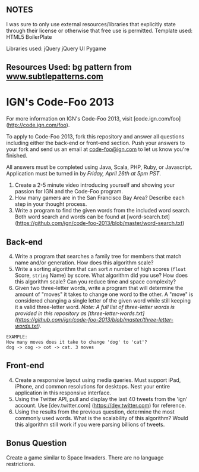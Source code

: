 NOTES
-----
I was sure to only use external resources/libraries that explicitly state through their license or otherwise that free use is permitted.
Template used:
HTML5 BoilerPlate

Libraries used:
jQuery
jQuery UI
Pygame

Resources Used:
bg pattern from www.subtlepatterns.com
-----


IGN's Code-Foo 2013
=============

For more information on IGN's Code-Foo 2013, visit [code.ign.com/foo] (http://code.ign.com/foo).

To apply to Code-Foo 2013, fork this repository and answer all questions including either the back-end or front-end section. Push your answers to your fork and send us an email at code-foo@ign.com to let us know you're finished.

All answers must be completed using Java, Scala, PHP, Ruby, or Javascript. Application must be turned in by _Friday, April 26th at 5pm PST_.

1. Create a 2-5 minute video introducing yourself and showing your passion for IGN and the Code-Foo program.
2. How many gamers are in the San Francisco Bay Area? Describe each step in your thought process.
3. Write a program to find the given words from the included word search. Both word search and words can be found at [word-search.txt] (https://github.com/ign/code-foo-2013/blob/master/word-search.txt)

Back-end
--------

4. Write a program that searches a family tree for members that match name and/or generation. How does this algorithm scale?
5. Write a sorting algorithm that can sort _n_ number of high scores (`float` Score, `string` Name) by score. What algorithm did you use? How does this algorithm scale? Can you reduce time and space complexity?
6. Given two three-letter words, write a program that will determine the amount of "moves" it takes to change one word to the other. A "move" is considered changing a single letter of the given word while still keeping it a valid three-letter word. 
_Note: A full list of three-letter words is provided in this repository as [three-letter-words.txt] (https://github.com/ign/code-foo-2013/blob/master/three-letter-words.txt)._

```
EXAMPLE:
How many moves does it take to change 'dog' to 'cat'?
dog -> cog -> cot -> cat. 3 moves
```

Front-end
---------

4. Create a responsive layout using media queries. Must support iPad, iPhone, and common resolutions for desktops. Nest your entire application in this responsive interface.
5. Using the Twitter API, pull and display the last 40 tweets from the 'ign' account. Use [dev.twitter.com] (https://dev.twitter.com) for reference.
6. Using the results from the previous question, determine the most commonly used words. What is the scalability of this algorithm? Would this algorithm still work if you were parsing billions of tweets.

Bonus Question
--------------
Create a game similar to Space Invaders. There are no language restrictions.
